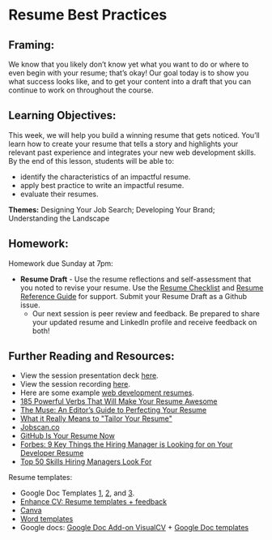 # Resume Best Practices

## Framing: 

We know that you likely don’t know yet what you want to do or where to even begin with your resume; that’s okay! Our goal today is to show you what success looks like, and to get your content into a draft that you can continue to work on throughout the course.

## Learning Objectives:
This week, we will help you build a winning resume that gets noticed. You’ll learn how to create your resume that tells a story and highlights your relevant past experience and integrates your new web development skills. By the end of this lesson, students will be able to:
- identify the characteristics of an impactful resume.
- apply best practice to write an impactful resume.
- evaluate their resumes.

**Themes:** Designing Your Job Search; Developing Your Brand; Understanding the Landscape 

## Homework: 
Homework due Sunday at 7pm:
- **Resume Draft** - Use the resume reflections and self-assessment that you noted to revise your resume. Use the [Resume Checklist](https://docs.google.com/document/d/1tXVPjnKK0FkUPHJrxlEfGIVlZ4W0ponfYFjR2jViXf4/edit?usp=sharing) and [Resume Reference Guide](https://docs.google.com/document/d/1AHYLTZmmp8Xprfep3jcmNi73epYDKG2Rt_XTA6e9hLA/edit?usp=sharing) for support. Submit your Resume Draft as a Github issue. 
  - Our next session is peer review and feedback. Be prepared to share your updated resume and LinkedIn profile and receive feedback on both! 

## Further Reading and Resources:
- View the session presentation deck [here](https://drive.google.com/drive/folders/1iT9wjJY75YZMcm2amhshLKquzFYpQS20).
- View the session recording [here](https://generalassembly.zoom.us/recording/play/ahtWGX9BnnzdkKJymfQ5AU-clWZbjQVCB8HEjptOPL7XU1wH20qqB0-JP9wegcXR?continueMode=true).
- Here are some example [web development resumes](https://drive.google.com/drive/folders/1vrhMq4STJzv7wVfyILdmGyu2hh18kl-A?usp=sharing).
- [185 Powerful Verbs That Will Make Your Resume Awesome](https://www.themuse.com/advice/185-powerful-verbs-that-will-make-your-resume-awesome)
- [The Muse: An Editor’s Guide to Perfecting Your Resume](https://www.themuse.com/advice/an-editors-guide-to-perfecting-your-resume)
- [What it Really Means to "Tailor Your Resume"](https://www.themuse.com/advice/what-it-really-means-to-tailor-your-resume)
- [Jobscan.co](www.jobscan.co)
- [GitHub Is Your Resume Now](https://anti-pattern.com/github-is-your-resume-now)
- [Forbes: 9 Key Things the Hiring Manager is Looking for on Your Developer Resume](http://www.forbes.com/sites/dailymuse/2016/02/09/9-key-things-the-hiring-manager-is-looking-for-on-your-developer-resume/#2d0f465234e8)
- [Top 50 Skills Hiring Managers Look For](https://www.linkedin.com/pulse/here-skills-hiring-managers-50-linkedin-top-companies-pope-chappell?published=t)

Resume templates: 
- Google Doc Templates [1](https://docs.google.com/document/d/1CjQ_SKl7W4jnHkcQ_jWluI9Ozkf69M1mSNeuSwgVXlE/edit), [2](https://docs.google.com/document/d/1Up-PqP5hdvboq4UQ0wmKThIk0coN4awH5Fti7dkm_u4/edit), and [3](https://docs.google.com/document/d/1pyiN6SkZd2729iHSjW1_fpv-aFaX3XYL_fX15snkzps/edit).
- [Enhance CV: Resume templates + feedback](https://enhancv.com/) 
- [Canva](https://www.canva.com/create/resumes/)
- [Word templates](https://www.themuse.com/advice/275-free-resume-templates-you-can-use-right-now?utm_source=Sailthru&utm_medium=email&utm_term=Daily%20Email%20List&utm_campaign=275%20Free%20Resume%20Templates%20That%27ll%20Make%20Your%20Life%20Easier)
- Google docs: [Google Doc Add-on VisualCV](https://www.visualcv.com/www/google-docs-resume-templates/)  + [Google Doc templates](https://docs.google.com/document/u/0/)
